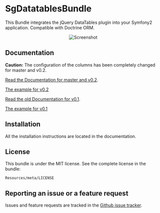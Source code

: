 # SgDatatablesBundle

This Bundle integrates the jQuery DataTables plugin into your Symfony2 application. Compatible with Doctrine ORM.

<div style="text-align:center"><img alt="Screenshot" src="https://github.com/stwe/DatatablesBundle/raw/master/Resources/doc/sc1.JPG"></div>

## Documentation

**Caution:** The configuration of the columns has been completely changed for master and v0.2.

[Read the Documentation for master and v0.2](https://github.com/stwe/DatatablesBundle/blob/master/Resources/doc/index.md).

[The example for v0.2](https://github.com/stwe/DatatablesBundle/blob/master/Resources/doc/example.md)

[Read the old Documentation for v0.1](https://github.com/stwe/DatatablesBundle/blob/v0.1/Resources/doc/index.md).

[The example for v0.1](https://github.com/stwe/DatatablesBundle/blob/v0.1/Resources/doc/example.md)

## Installation

All the installation instructions are located in the documentation.

## License

This bundle is under the MIT license. See the complete license in the bundle:

    Resources/meta/LICENSE

## Reporting an issue or a feature request

Issues and feature requests are tracked in the [Github issue tracker](https://github.com/stwe/DatatablesBundle/issues).